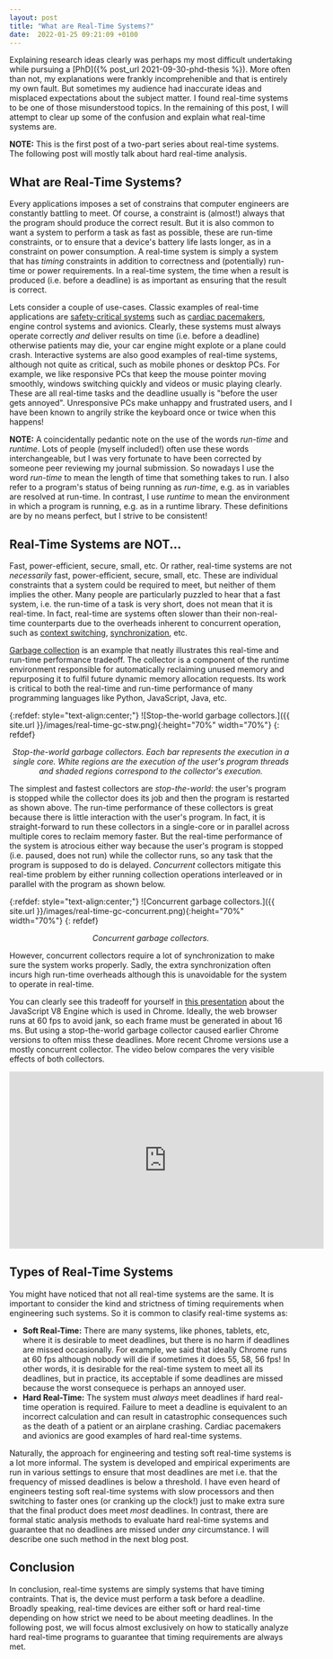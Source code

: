 ```yaml
---
layout: post
title: "What are Real-Time Systems?"
date:  2022-01-25 09:21:09 +0100
---
```


Explaining research ideas clearly was perhaps my most difficult undertaking
while pursuing a [PhD]({% post_url 2021-09-30-phd-thesis %}). More often than
not, my explanations were frankly incomprehenible and that is entirely my own
fault. But sometimes my audience had inaccurate ideas and misplaced
expectations about the subject matter. I found real-time systems to be one of
those misunderstood topics. In the remaining of this post, I will attempt to
clear up some of the confusion and explain what real-time systems are.

**NOTE:** This is the first post of a two-part series about real-time systems.
The following post will mostly talk about hard real-time analysis.

## What are Real-Time Systems?

Every applications imposes a set of constrains that computer engineers are
constantly battling to meet. Of course, a constraint is (almost!) always that
the program should produce the correct result. But it is also common to want a
system to perform a task as fast as possible, these are run-time constraints,
or to ensure that a device's battery life lasts longer, as in a constraint on
power consumption. A real-time system is simply a system that has *timing*
constraints in addition to correctness and (potentially) run-time or power
requirements. In a real-time system, the time when a result is produced (i.e.
before a deadline) is as important as ensuring that the result is correct.

Lets consider a couple of use-cases. Classic examples of real-time applications
are [safety-critical
systems](https://en.wikipedia.org/wiki/Safety-critical_system) such as [cardiac
pacemakers](https://en.wikipedia.org/wiki/Artificial_cardiac_pacemaker), engine
control systems and avionics. Clearly, these systems must always operate
correctly *and* deliver results on time (i.e. before a deadline) otherwise
patients may die, your car engine might explote or a plane could crash.
Interactive systems are also good examples of real-time systems, although not
quite as critical, such as mobile phones or desktop PCs. For example, we like
responsive PCs that keep the mouse pointer moving smoothly, windows
switching quickly and videos or music playing clearly. These are all real-time
tasks and the deadline usually is "before the user gets annoyed".  Unresponsive
PCs make unhappy and frustrated users, and I have been known to angrily strike
the keyboard once or twice when this happens!

**NOTE:** A coincidentally pedantic note on the use of the words *run-time* and
*runtime*. Lots of people (myself included!) often use these words
interchangeable, but I was very fortunate to have been corrected by someone
peer reviewing my journal submission. So nowadays I use the word
*run-time* to mean the length of time that something takes to run. I also refer
to a program's status of being running as *run-time*, e.g. as in variables are
resolved at run-time. In contrast, I use *runtime* to mean the environment in
which a program is running, e.g. as in a runtime library. These definitions are
by no means perfect, but I strive to be consistent!

## Real-Time Systems are NOT...

Fast, power-efficient, secure, small, etc. Or rather, real-time systems are not
*necessarily* fast, power-efficient, secure, small, etc. These are individual
constraints that a system could be required to meet, but neither of them implies
the other. Many people are particularly puzzled to hear that a fast system,
i.e. the run-time of a task is very short, does not mean that it is real-time.
In fact, real-time are systems often slower than their non-real-time
counterparts due to the overheads inherent to concurrent operation, such as
[context switching](https://en.wikipedia.org/wiki/Context_switch),
[synchronization](https://en.wikipedia.org/wiki/Synchronization_(computer_science)),
etc.

[Garbage
collection](https://en.wikipedia.org/wiki/Garbage_collection_(computer_science))
is an example that neatly illustrates this real-time and run-time performance
tradeoff. The collector is a component of the runtime environment responsible
for automatically reclaiming unused memory and repurposing it to fulfil future
dynamic memory allocation requests. Its work is critical to both the
real-time and run-time performance of many programming languages like Python,
JavaScript, Java, etc.

{:refdef: style="text-align:center;"}
![Stop-the-world garbage collectors.]({{ site.url }}/images/real-time-gc-stw.png){:height="70%" width="70%"}
{: refdef}
<p align="center">
<em>Stop-the-world garbage collectors. Each bar represents the execution in a single core.
White regions are the execution of the user's program threads and shaded regions
correspond to the collector's execution.</em>
</p>

The simplest and fastest collectors are *stop-the-world*: the user's program is
stopped while the collector does its job and then the program is restarted as
shown above. The run-time performance of these collectors is great because
there is little interaction with the user's program. In fact, it is
straight-forward to run these collectors in a single-core or in parallel across
multiple cores to reclaim memory faster. But the real-time performance of the
system is atrocious either way because the user's program is stopped (i.e.
paused, does not run) while the collector runs, so any task that the program is
supposed to do is delayed. *Concurrent* collectors mitigate this real-time
problem by either running collection operations interleaved or in parallel with
the program as shown below.

{:refdef: style="text-align:center;"}
![Concurrent garbage collectors.]({{ site.url }}/images/real-time-gc-concurrent.png){:height="70%" width="70%"}
{: refdef}
<p align="center">
<em>Concurrent garbage collectors.</em>
</p>

However, concurrent collectors require a lot of synchronization to make sure
the system works properly. Sadly, the extra synchronization often incurs high
run-time overheads although this is unavoidable for the system to operate in
real-time.

You can clearly see this tradeoff for yourself in [this
presentation](https://youtu.be/Scxz6jVS4Ls) about the JavaScript V8 Engine
which is used in Chrome. Ideally, the web browser runs at 60 fps to avoid jank,
so each frame must be generated in about 16 ms. But using a stop-the-world
garbage collector caused earlier Chrome versions to often miss these deadlines.
More recent Chrome versions use a mostly concurrent collector. The video below
compares the very visible effects of both collectors.

<div style="text-align:center;">
    <iframe width="560"
            height="315"
            src="https://www.youtube.com/embed/Scxz6jVS4Ls?start=183&end=220"
            title="YouTube video player"
            frameborder="0"
            allow="accelerometer; autoplay; clipboard-write; encrypted-media; gyroscope; picture-in-picture"
            allowfullscreen>
    </iframe>
</div>

## Types of Real-Time Systems

You might have noticed that not all real-time systems are the same. It is
important to consider the kind and strictness of timing requirements when
engineering such systems. So it is common to clasify real-time systems as:

* **Soft Real-Time:** There are many systems, like phones, tablets, etc, where
it is desirable to meet deadlines, but there is no harm if deadlines are missed
occasionally. For example, we said that ideally Chrome runs at 60 fps although
nobody will die if sometimes it does 55, 58, 56 fps! In other words,
it is desirable for the real-time system to meet all its deadlines, but in
practice, its acceptable if some deadlines are missed because the worst
consequece is perhaps an annoyed user.
* **Hard Real-Time:** The system must *always* meet deadlines if hard real-time
operation is required. Failure to meet a deadline is equivalent to an incorrect
calculation and can result in catastrophic consequences such as the death of
a patient or an airplane crashing. Cardiac pacemakers and avionics are good
examples of hard real-time systems.

Naturally, the approach for engineering and testing soft real-time systems is a
lot more informal. The system is developed and empirical experiments are run in
various settings to ensure that most deadlines are met i.e. that the frequency
of missed deadlines is below a threshold. I have even heard of engineers
testing soft real-time systems with slow processors and then switching to
faster ones (or cranking up the clock!) just to make extra sure that the final
product does meet *most* deadlines. In contrast, there are formal static
analysis methods to evaluate hard real-time systems and guarantee that no
deadlines are missed under *any* circumstance. I will describe one such method
in the next blog post.

## Conclusion

In conclusion, real-time systems are simply systems that have timing
contraints. That is, the device must perform a task before a deadline. Broadly
speaking, real-time devices are either soft or hard real-time depending on how
strict we need to be about meeting deadlines. In the following post, we will
focus almost exclusively on how to statically analyze hard real-time programs
to guarantee that timing requirements are always met.

